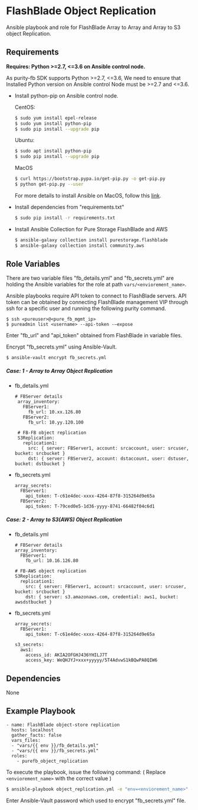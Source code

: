 FlashBlade Object Replication
=========

Ansible playbook and role for FlashBlade Array to Array and Array to S3 object Replication.

Requirements
------------

**Requires: Python >=2.7, <=3.6 on Ansible control node.**

As purity-fb SDK supports Python >=2.7, <=3.6, We need to ensure that Installed Python version on Ansible control Node must be >=2.7 and <=3.6.

* Install python-pip on Ansible control node.

  CentOS:
    ```bash
    $ sudo yum install epel-release
    $ sudo yum install python-pip
    $ sudo pip install --upgrade pip
    ```
  Ubuntu:
    ```bash
    $ sudo apt install python-pip
    $ sudo pip install --upgrade pip
    ```
  MacOS
    ```bash
    $ curl https://bootstrap.pypa.io/get-pip.py -o get-pip.py
    $ python get-pip.py --user
    ```
  For more details to install Ansible on MacOS, follow this [link](https://docs.ansible.com/ansible/latest/installation_guide/intro_installation.html#installing-ansible-with-pip).
  
* Install dependencies from "requirements.txt"
    ```bash
    $ sudo pip install -r requirements.txt 
    ```
* Install Ansible Collection for Pure Storage FlashBlade and AWS
    ```bash
    $ ansible-galaxy collection install purestorage.flashblade
    $ ansible-galaxy collection install community.aws
    ```

Role Variables
--------------

There are two variable files "fb_details.yml" and "fb_secrets.yml" are holding the Ansible variables for the role at path `vars/<enviorement_name>`. 

Ansible playbooks require API token to connect to FlashBlade servers. API token can be obtained by connecting FlashBlade management VIP through ssh for a specific user and running the following purity command.
   ```
   $ ssh <pureuser>@<pure_fb_mgmt_ip>
   $ pureadmin list <username> --api-token -–expose
   ```
Enter "fb_url" and "api_token" obtained from FlashBlade in variable files.

Encrypt "fb_secrets.yml" using Ansible-Vault.
```
$ ansible-vault encrypt fb_secrets.yml
```

##### Case: 1 - Array to Array Object Replication

* fb_details.yml
   ```
   # FBServer details
    array_inventory:               
      FBServer1:
        fb_url: 10.xx.126.80
      FBServer2:
        fb_url: 10.yy.120.100                                    

    # FB-FB object replication
    S3Replication: 
      replication1:
        src: { server: FBServer1, account: srcaccount, user: srcuser, bucket: srcbucket }
        dst: { server: FBServer2, account: dstaccount, user: dstuser, bucket: dstbucket }
   ```

* fb_secrets.yml
    ```
    array_secrets:               
      FBServer1:
        api_token: T-c61e4dec-xxxx-4264-87f8-315264d9e65a
      FBServer2:
        api_token: T-79ced0e5-1d36-yyyy-8741-66482f04c6d1 
    ```
##### Case: 2 - Array to S3(AWS) Object Replication

* fb_details.yml
    ```
    # FBServer details
    array_inventory:               
      FBServer1:
        fb_url: 10.16.126.80                                  

    # FB-AWS object replication
    S3Replication: 
      replication1:
        src: { server: FBServer1, account: srcaccount, user: srcuser, bucket: srcbucket }
        dst: { server: s3.amazonaws.com, credential: aws1, bucket: awsdstbucket }
   ```

* fb_secrets.yml
    ```
    array_secrets:               
      FBServer1:
        api_token: T-c61e4dec-xxxx-4264-87f8-315264d9e65a

    s3_secrets:
      aws1:
        access_id: AKIA2OFGHJ436YHILJ7T
        access_key: WeQHJYJ+xxx+yyyyy/5T4AdvwS1kBQwPA8QIW6
    ```

Dependencies
------------

None

Example Playbook
----------------

    - name: FlashBlade object-store replication
      hosts: localhost
      gather_facts: false
      vars_files:
      - "vars/{{ env }}/fb_details.yml"
      - "vars/{{ env }}/fb_secrets.yml"
      roles:
        - purefb_object_replication

To execute the playbook, issue the following command:
( Replace `<enviorement_name>` with the correct value )
   ```bash
   $ ansible-playbook object_replication.yml -e "env=<enviorement_name>" --ask-vault-pass
   ```
Enter Ansible-Vault password which used to encrypt "fb_secrets.yml" file.
